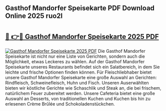 ## Gasthof Mandorfer Speisekarte PDF Download Online 2025 ruo2l

# <h2><a href="http://gceesce.nevu.top/?p=Gasthof+Mandorfer+Speisekarte">🔗 👉🔴 Gasthof Mandorfer Speisekarte 2025 PDF</a></h2>

[![Gasthof Mandorfer Speisekarte 2025 PDF](https://i.imgur.com/dBaPXMq.png)](http://gceesce.nevu.top/?p=Gasthof+Mandorfer+Speisekarte)
Die Gasthof Mandorfer Speisekarte ist nicht nur eine Liste von Gerichten, sondern auch die Möglichkeit, etwas Leckeres zu wählen. Auf der Gasthof Mandorfer Speisekarte unseres Restaurants befindet sich ein Salatbereich, in dem Sie leichte und frische Optionen finden können. Für Fleischliebhaber bietet unsere Gasthof Mandorfer Speisekarte eine große Auswahl an Gerichten: Rindfleisch, Schweinefleisch, Huhn und Fisch. Unseren Auserwählten bieten wir köstliche Gerichte wie Schaschlik und Steak an, die bei frischem, natürlichem Feuer zubereitet werden. Unsere Cafeteria bietet eine große Auswahl an Desserts, von traditionellen Kuchen und Kuchen bis hin zu erlesenen Crème Brûlée und Schokoladenstückchen.
